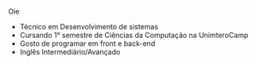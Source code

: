 Oie

- Técnico em Desenvolvimento de sistemas
- Cursando 1° semestre de Ciências da Computação na UnimteroCamp
- Gosto de programar em front e back-end
- Inglês Intermediário/Avançado
